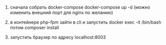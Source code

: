 1. сначала собрать docker-compose
    docker-compose up -d (можно изменить внешний порт для nginx по желанию)

2. в контейнере php-fpm зайти в cli и запустить 
    docker exec -it <container name> /bin/bash потом composer install

3. запустить браузер по адресу localhost:8003
